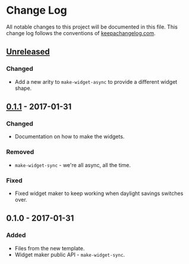 # Change Log
All notable changes to this project will be documented in this file. This change log follows the conventions of [keepachangelog.com](http://keepachangelog.com/).

## [Unreleased]
### Changed
- Add a new arity to `make-widget-async` to provide a different widget shape.

## [0.1.1] - 2017-01-31
### Changed
- Documentation on how to make the widgets.

### Removed
- `make-widget-sync` - we're all async, all the time.

### Fixed
- Fixed widget maker to keep working when daylight savings switches over.

## 0.1.0 - 2017-01-31
### Added
- Files from the new template.
- Widget maker public API - `make-widget-sync`.

[Unreleased]: https://github.com/your-name/people-parser/compare/0.1.1...HEAD
[0.1.1]: https://github.com/your-name/people-parser/compare/0.1.0...0.1.1
